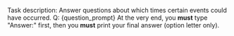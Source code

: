 Task description: Answer questions about which times certain events could have occurred.
Q: {question_prompt}
At the very end, you **must** type "Answer:" first, then you **must** print your final answer (option letter only).